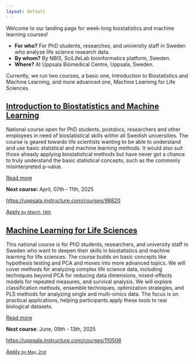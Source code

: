 ```yaml
---
layout: default
---
```



Welcome to our landing page for week-long biostatistics and machine learning courses!

- **For who?** For PhD students, researches, and university staff in Sweden who analyze life science research data.
- **By whom?** By NBIS, SciLifeLab bioinformatics platform, Sweden.
- **Where?** At Uppsala Biomedical Centre, Uppsala, Sweden.

Currently, we run two courses, a basic one, Introduction to Biostatistics and Machine Learning, and more advanced one, Machine Learning for Life Sciences.

## [Introduction to Biostatistics and Machine Learning](biostats1.html)

National course open for PhD students, postdocs, researchers and other employees in need of biostatistical skills within all Swedish universities. The course is geared towards life scientists wanting to be able to understand and use basic statistical and machine learning methods. It would also suit those already applying biostatistical methods but have never got a chance to truly understand the basic statistical concepts, such as the commonly misinterpreted p-value. 

[Read more](biostats1.html)

**Next course:** April, 07th - 11th, 2025

<a href="https://uppsala.instructure.com/courses/98820" target="_blank" rel="noopener noreferrer">https://uppsala.instructure.com/courses/98820</a>


<a class="new-button" href="https://forms.gle/YbuzL1VhqyHQmuSk6" target="_blank" rel="noopener noreferrer">
    Apply
    <small>by March, 14th</small>
</a>

<br>

## [Machine Learning for Life Sciences](biostats2.html)

This national course is for PhD students, researchers, and university staff in Sweden who want to deepen their skills in biostatistics and machine learning for life sciences. The course builds on basic concepts like hypothesis testing and PCA and moves into more advanced topics. We will cover methods for analyzing complex life science data, including techniques beyond PCA for reducing data dimensions, mixed-effects models for repeated measures, and survival analysis. We will explore classification methods, ensemble techniques, optimization strategies, and PLS methods for analyzing single and multi-omics data. The focus is on practical applications, helping participants apply these tools to real biological datasets.

[Read more](biostats2.html)

**Next course**: June, 09th - 13th, 2025

<a href="https://uppsala.instructure.com/courses/110506" target="_blank" rel="noopener noreferrer">https://uppsala.instructure.com/courses/110506</a>

<a class="new-button" href="https://forms.gle/YbuzL1VhqyHQmuSk6" target="_blank" rel="noopener noreferrer noreferrer">
    Apply
    <small>by May, 2nd</small>
</a>



